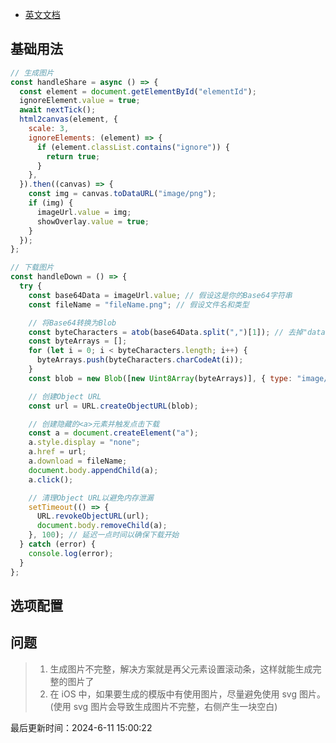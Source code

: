 <!--
 * @Description: html2canvas使用文档
 * @Author: panrui
 * @Date: 2023-07-14 15:09:45
 * @LastEditTime: 2024-06-11 15:00:29
 * @LastEditors: prui
 * 不忘初心,不负梦想
-->

- [英文文档](http://html2canvas.hertzen.com/getting-started)

## 基础用法

```js
// 生成图片
const handleShare = async () => {
  const element = document.getElementById("elementId");
  ignoreElement.value = true;
  await nextTick();
  html2canvas(element, {
    scale: 3,
    ignoreElements: (element) => {
      if (element.classList.contains("ignore")) {
        return true;
      }
    },
  }).then((canvas) => {
    const img = canvas.toDataURL("image/png");
    if (img) {
      imageUrl.value = img;
      showOverlay.value = true;
    }
  });
};

// 下载图片
const handleDown = () => {
  try {
    const base64Data = imageUrl.value; // 假设这是你的Base64字符串
    const fileName = "fileName.png"; // 假设文件名和类型

    // 将Base64转换为Blob
    const byteCharacters = atob(base64Data.split(",")[1]); // 去掉"data:image/png;base64,"前缀
    const byteArrays = [];
    for (let i = 0; i < byteCharacters.length; i++) {
      byteArrays.push(byteCharacters.charCodeAt(i));
    }
    const blob = new Blob([new Uint8Array(byteArrays)], { type: "image/png" }); // 根据实际类型调整

    // 创建Object URL
    const url = URL.createObjectURL(blob);

    // 创建隐藏的<a>元素并触发点击下载
    const a = document.createElement("a");
    a.style.display = "none";
    a.href = url;
    a.download = fileName;
    document.body.appendChild(a);
    a.click();

    // 清理Object URL以避免内存泄漏
    setTimeout(() => {
      URL.revokeObjectURL(url);
      document.body.removeChild(a);
    }, 100); // 延迟一点时间以确保下载开始
  } catch (error) {
    console.log(error);
  }
};
```

## 选项配置

## 问题

> 1. 生成图片不完整，解决方案就是再父元素设置滚动条，这样就能生成完整的图片了
> 2. 在 iOS 中，如果要生成的模版中有使用图片，尽量避免使用 svg 图片。(使用 svg 图片会导致生成图片不完整，右侧产生一块空白)

最后更新时间：2024-6-11 15:00:22
